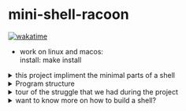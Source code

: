 # mini-shell-racoon
[![wakatime](https://wakatime.com/badge/user/7bb37e6a-4017-4391-ba87-85da4d9ae1ef/project/da9e4fd5-8ed3-4d95-a2f1-d2eea6781f15.svg)](https://wakatime.com/badge/user/7bb37e6a-4017-4391-ba87-85da4d9ae1ef/project/da9e4fd5-8ed3-4d95-a2f1-d2eea6781f15)

- work on linux and macos: \
 install: make install

<details>
 <summary markdown="span">   this project impliment the minimal parts of a shell </summary> 
 
---
  
-  moving in out directory  
- evaluting user input such as -> "$USER" -> jemartel 
- executing  local command   such as  ./minishell  
- executing  absolute command such as /bin/sh  
- executing  command without saying the path 
  
- redirecting input with "input rediction" with the symbol "<" 
- redirecting output with "input rediction" with the symbol ">"  
- redirecting output and adding to the  end with "append rediction" with the symbol ">>"  
- redirecting input with "input 'here-redicetion' " with the symbol "<<" 
- the shell command of (env,export,echo,exit,cd)  
- return value of the lass process passed down the execution from subprocess   
- piping elements from one command to the other "ls | wc | wc" 
    
</details>
<details>
  <summary markdown="span">Program structure</summary>
 
 
---
- parsing: "creates tokens from the base string tha come from readline"
then if an error occcure a this stage it will prompt an error and display the display it to screens 
the tokens are place in a doubly linklist "(yes its not a tree)"
each token in a the list will be typed "its a number"  according to  previous assumpitons

- jobs: a doubly linklist that is create from  the previous list;
each jobs as fews composents: such as the arguments for a command if there is a commands 
if there redirecton ther will be an list:(a doubly link list) 
if there a error somewhere everything before will be deleted

- evalution: each string passed down the pipeline will be converted 
to what it should be  element prefixed with with a $  in and out of a
string will be 'expanded' otherwise the value with the $ before stay the same without the '
the 'quoting can be nested the first seen do the behavior'
the evalution part of the program is self standing and can be use in any 
other project with minimal  change

- execution: at this stage the program will  try to do rediction < > >> but not << since its
done 'in evalution part' any errror will bail an early exit and not execute anything
last part is trying to see if  the arguments is an executable or otherwise
EVERYTHING tha is not  readline in a subprocess will be deleted in an errors or not
</details>
<details>
 <summary markdown="span">  tour of the struggle that we had during the  project </summary> 
 
 ---

- https://github.com/Kampouse/mini-shell-racoon/blob/e8d0e5a7eccf01fb74ac809bc6414dfa64d47cc3/executing/find_part.c#L68
since we are required to free all the memory  forking is quiete tricky to keep track of since we use readline 
give some level of  overhead in term of memory usage:
to get this checked i made program able to be run without readline wich "-c" wich allow  us  to see how  much
memory the program is use without it...
this feature can also be use to make unit test.

- https://github.com/Kampouse/mini-shell-racoon/blob/e8d0e5a7eccf01fb74ac809bc6414dfa64d47cc3/parsing/parsing.c#L16 
- https://github.com/Kampouse/mini-shell-racoon/blob/e8d0e5a7eccf01fb74ac809bc6414dfa64d47cc3/executing/fd.c#L15
handling correctly pipes was quiete a challenge since i could not find alot of example on the subject
that could fit in the project

- https://github.com/Kampouse/mini-shell-racoon/blob/e8d0e5a7eccf01fb74ac809bc6414dfa64d47cc3/jobs/jobs_lst.c#L60
since i took the path of not creating a binary tree i had to  manualy figure out the path of each comand in  any order
the complexity come from the fact that  redirection can take place before the command and after the command  and argument
are in the  middle example "< main.c  cat -e < utils.c" the argument are cat -e and the other tokens are use as redirection

- https://github.com/Kampouse/mini-shell-racoon/blob/e8d0e5a7eccf01fb74ac809bc6414dfa64d47cc3/eval/eval.c#L75
evalution can get a bit messy since you can handle many type of token  than can be followed one after the other
 such as 'hello'"word"github or '$USER'"$USER"$USER or trying or having an random  quote in the other type of quote " 'hello" or the way around
 what should the  evalution return when the enviroment does not have the value a NULL ptr? or simply a empty string? i choose empty string
 since you incrimentaly make a string the memory handling get wild you have to keep track of the base string and not free it while also keeping 
 track of the previous part:
 i solved most of thoses overhead with
 - https://github.com/Kampouse/mini-shell-racoon/blob/e8d0e5a7eccf01fb74ac809bc6414dfa64d47cc3/eval/eval_util.c#L46
 </details>
 <details>
 
 
  <summary markdown="span">  want to know more on how to build a shell? </summary> 
 - https://github.com/csabagabor/Basic-Shell-implementation-in-C/blob/a176b00b5f03027882ea1f7ae6c7f01f697cc328/shell.c#L83 <br>
- https://githubmemory.com/repo/gleal42/42_Minishell <br>
 - https://www.cs.purdue.edu/homes/grr/SystemsProgrammingBook/Book/Chapter5-WritingYourOwnShell.pdf <br>
 - https://www.notion.so/Minishell-Materials-7bbd45a806e04395ab578ca3f805806c
</details>
